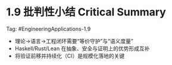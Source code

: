 # 1.9 批判性小结 Critical Summary

Tag: #EngineeringApplications-1.9

- 理论→语言→工程闭环需要“等价守护”与“语义度量”
- Haskell/Rust/Lean 在抽象、安全与证明上的优势形成互补
- 将验证前移并持续化（CI）是规模化落地的关键

